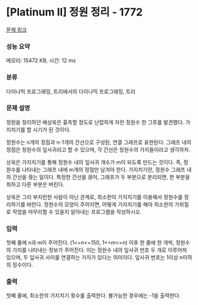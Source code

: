 # [Platinum II] 정원 정리 - 1772 

[문제 링크](https://www.acmicpc.net/problem/1772) 

### 성능 요약

메모리: 15472 KB, 시간: 12 ms

### 분류

다이나믹 프로그래밍, 트리에서의 다이나믹 프로그래밍, 트리

### 문제 설명

<p>정원을 정리하던 배상욱은 흉측할 정도로 난잡하게 자란 정원수 한 그루를 발견했다. 가지치기를 할 시기가 된 것이다.</p>
<p>정원수는 n개의 정점과 n-1개의 간선으로 구성된, 연결 그래프로 표현된다. 그래프 내의 정점은 정원수의 잎사귀라고 할 수 있으며, 각 간선은 정원수의 가지들이라고 생각하자.</p>
<p>상욱은 가지치기를 통해 정원수 내의 잎사귀 개수가 m이 되도록 만드는 것이다. 즉, 정원수를 나타내는 그래프 내에 m개의 정점만 남겨야 한다. 가지치기란, 정원수 그래프 내의 간선을 끊는 일이다. 특정한 간선을 끊어, 그래프가 두 부분으로 분리되면, 한 부분을 취하고 다른 부분은 버린다.</p>
<p>상욱은 그리 부지런한 사람이 아닌 관계로, 최소한의 가지치기를 이용해서 정원수를 정리하기를 바란다. 정원수의 모양이 주어지면, 어떻게 가지치기를 해야 최소한의 가위질로 작업을 마무리할 수 있을지 알아내는 프로그램을 작성하시오.</p>

### 입력 

 <p>첫째 줄에 n과 m이 주어진다. (1<=n<=150, 1<=m<=n) 이후 한 줄에 한 개씩, 정원수의 가지를 나타내는 정보가 주어진다. 이는 정원수 내의 잎사귀 번호 두 개로 이루어져 있으며, 두 잎사귀 사이를 연결하는 가지가 있다는 의미이다. 잎사귀 번호는 1이상 n이하의 정수이다.</p>

### 출력 

 <p>첫째 줄에, 최소한의 가지치기 횟수를 출력한다. 불가능한 경우에는 -1을 출력한다.</p>

